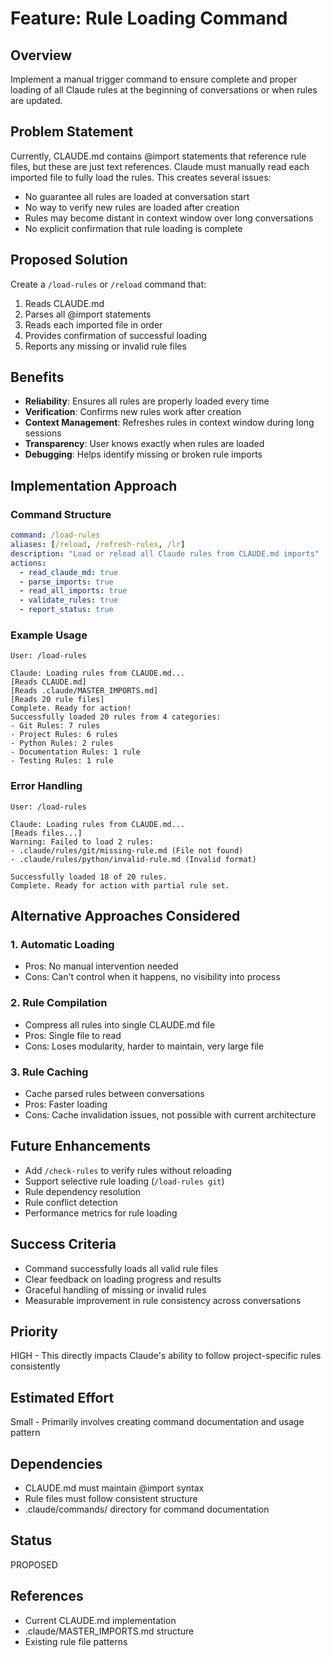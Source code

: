 # Feature: Rule Loading Command

## Overview
Implement a manual trigger command to ensure complete and proper loading of all Claude rules at the beginning of conversations or when rules are updated.

## Problem Statement
Currently, CLAUDE.md contains @import statements that reference rule files, but these are just text references. Claude must manually read each imported file to fully load the rules. This creates several issues:
- No guarantee all rules are loaded at conversation start
- No way to verify new rules are loaded after creation
- Rules may become distant in context window over long conversations
- No explicit confirmation that rule loading is complete

## Proposed Solution
Create a `/load-rules` or `/reload` command that:
1. Reads CLAUDE.md
2. Parses all @import statements
3. Reads each imported file in order
4. Provides confirmation of successful loading
5. Reports any missing or invalid rule files

## Benefits
- **Reliability**: Ensures all rules are properly loaded every time
- **Verification**: Confirms new rules work after creation
- **Context Management**: Refreshes rules in context window during long sessions
- **Transparency**: User knows exactly when rules are loaded
- **Debugging**: Helps identify missing or broken rule imports

## Implementation Approach

### Command Structure
```yaml
command: /load-rules
aliases: [/reload, /refresh-rules, /lr]
description: "Load or reload all Claude rules from CLAUDE.md imports"
actions:
  - read_claude_md: true
  - parse_imports: true
  - read_all_imports: true
  - validate_rules: true
  - report_status: true
```

### Example Usage
```
User: /load-rules

Claude: Loading rules from CLAUDE.md...
[Reads CLAUDE.md]
[Reads .claude/MASTER_IMPORTS.md]
[Reads 20 rule files]
Complete. Ready for action!
Successfully loaded 20 rules from 4 categories:
- Git Rules: 7 rules
- Project Rules: 6 rules  
- Python Rules: 2 rules
- Documentation Rules: 1 rule
- Testing Rules: 1 rule
```

### Error Handling
```
User: /load-rules

Claude: Loading rules from CLAUDE.md...
[Reads files...]
Warning: Failed to load 2 rules:
- .claude/rules/git/missing-rule.md (File not found)
- .claude/rules/python/invalid-rule.md (Invalid format)

Successfully loaded 18 of 20 rules.
Complete. Ready for action with partial rule set.
```

## Alternative Approaches Considered

### 1. Automatic Loading
- Pros: No manual intervention needed
- Cons: Can't control when it happens, no visibility into process

### 2. Rule Compilation
- Compress all rules into single CLAUDE.md file
- Pros: Single file to read
- Cons: Loses modularity, harder to maintain, very large file

### 3. Rule Caching
- Cache parsed rules between conversations
- Pros: Faster loading
- Cons: Cache invalidation issues, not possible with current architecture

## Future Enhancements
- Add `/check-rules` to verify rules without reloading
- Support selective rule loading (`/load-rules git`)
- Rule dependency resolution
- Rule conflict detection
- Performance metrics for rule loading

## Success Criteria
- Command successfully loads all valid rule files
- Clear feedback on loading progress and results
- Graceful handling of missing or invalid rules
- Measurable improvement in rule consistency across conversations

## Priority
HIGH - This directly impacts Claude's ability to follow project-specific rules consistently

## Estimated Effort
Small - Primarily involves creating command documentation and usage pattern

## Dependencies
- CLAUDE.md must maintain @import syntax
- Rule files must follow consistent structure
- .claude/commands/ directory for command documentation

## Status
PROPOSED

## References
- Current CLAUDE.md implementation
- .claude/MASTER_IMPORTS.md structure
- Existing rule file patterns